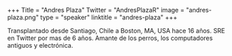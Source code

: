 +++
Title = "Andres Plaza"
Twitter = "AndresPlazaR"
image = "andres-plaza.png"
type = "speaker"
linktitle = "andres-plaza"
+++

Transplantado desde Santiago, Chile a Boston, MA, USA hace 16 años. SRE en Twitter por mas de 6 años. Amante de los perros, los computadores antiguos y electrónica.
